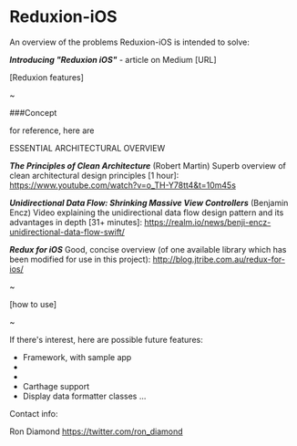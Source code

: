 
# Reduxion-iOS


An overview of the problems Reduxion-iOS is intended to solve:

***Introducing "Reduxion iOS"*** - article on Medium
[URL]



[Reduxion features]




~

###Concept

for reference, here are 

ESSENTIAL ARCHITECTURAL OVERVIEW

***The Principles of Clean Architecture*** (Robert Martin)
Superb overview of clean architectural design principles [1 hour]:
https://www.youtube.com/watch?v=o_TH-Y78tt4&t=10m45s


***Unidirectional Data Flow: Shrinking Massive View Controllers*** (Benjamin Encz)
Video explaining the unidirectional data flow design pattern and its advantages in depth [31+ minutes]:
https://realm.io/news/benji-encz-unidirectional-data-flow-swift/

***Redux for iOS***
Good, concise overview (of one available library which has been modified for use in this project):
http://blog.jtribe.com.au/redux-for-ios/

~

[how to use]


~

If there's interest, here are possible future features:
- Framework, with sample app
- 
- 
- Carthage support
- Display data formatter classes
...


Contact info:

Ron Diamond
https://twitter.com/ron_diamond

